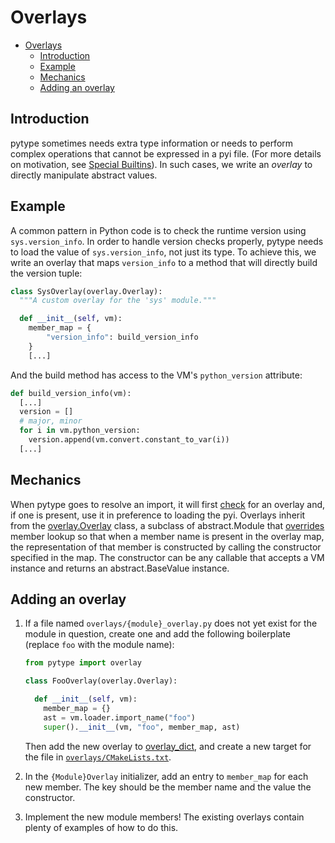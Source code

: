# Overlays

<!--* freshness: { owner: 'rechen' reviewed: '2020-12-08' } *-->

<!--ts-->
   * [Overlays](#overlays)
      * [Introduction](#introduction)
      * [Example](#example)
      * [Mechanics](#mechanics)
      * [Adding an overlay](#adding-an-overlay)

<!-- Added by: rechen, at: 2021-08-10T21:18-07:00 -->

<!--te-->

## Introduction

pytype sometimes needs extra type information or needs to perform complex
operations that cannot be expressed in a pyi file. (For more details on
motivation, see [Special Builtins][special-builtins]). In such cases, we write
an *overlay* to directly manipulate abstract values.

## Example

A common pattern in Python code is to check the runtime version using
`sys.version_info`. In order to handle version checks properly, pytype needs to
load the value of `sys.version_info`, not just its type. To achieve this, we
write an overlay that maps `version_info` to a method that will directly build
the version tuple:

```python
class SysOverlay(overlay.Overlay):
  """A custom overlay for the 'sys' module."""

  def __init__(self, vm):
    member_map = {
        "version_info": build_version_info
    }
    [...]
```

And the build method has access to the VM's `python_version` attribute:

```python
def build_version_info(vm):
  [...]
  version = []
  # major, minor
  for i in vm.python_version:
    version.append(vm.convert.constant_to_var(i))
  [...]
```

## Mechanics

When pytype goes to resolve an import, it will first [check][overlay-check] for
an overlay and, if one is present, use it in preference to loading the pyi.
Overlays inherit from the [overlay.Overlay][overlay.Overlay] class, a subclass
of abstract.Module that [overrides][member-conversion] member lookup so that
when a member name is present in the overlay map, the representation of that
member is constructed by calling the constructor specified in the map. The
constructor can be any callable that accepts a VM instance and returns an
abstract.BaseValue instance.

## Adding an overlay

1. If a file named `overlays/{module}_overlay.py` does not yet exist for the
   module in question, create one and add the following boilerplate (replace
   `foo` with the module name):

   ```python
   from pytype import overlay

   class FooOverlay(overlay.Overlay):

     def __init__(self, vm):
       member_map = {}
       ast = vm.loader.import_name("foo")
       super().__init__(vm, "foo", member_map, ast)
   ```

   Then add the new overlay to [overlay_dict][overlay_dict], and create a new
   target for the file in [`overlays/CMakeLists.txt`][overlays-cmake].
1. In the `{Module}Overlay` initializer, add an entry to `member_map` for each
   new member. The key should be the member name and the value the constructor.
1. Implement the new module members! The existing overlays contain plenty of
   examples of how to do this.

[overlays-cmake]: https://github.com/google/pytype/blob/master/pytype/overlays/CMakeLists.txt

[member-conversion]: https://github.com/google/pytype/blob/2f2a1483751171421490c352f05955655ea572fa/pytype/overlay.py#L45

[overlay-check]: https://github.com/google/pytype/blob/2f2a1483751171421490c352f05955655ea572fa/pytype/vm.py#L1569-L1580

[overlay_dict]: https://github.com/google/pytype/blob/master/pytype/overlay_dict.py

[overlay.Overlay]: https://github.com/google/pytype/blob/2f2a1483751171421490c352f05955655ea572fa/pytype/overlay.py#L6

[special-builtins]: special_builtins.md
